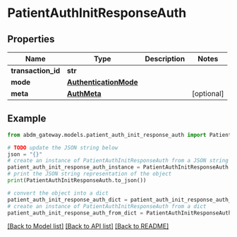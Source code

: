 # PatientAuthInitResponseAuth


## Properties

Name | Type | Description | Notes
------------ | ------------- | ------------- | -------------
**transaction_id** | **str** |  | 
**mode** | [**AuthenticationMode**](AuthenticationMode.md) |  | 
**meta** | [**AuthMeta**](AuthMeta.md) |  | [optional] 

## Example

```python
from abdm_gateway.models.patient_auth_init_response_auth import PatientAuthInitResponseAuth

# TODO update the JSON string below
json = "{}"
# create an instance of PatientAuthInitResponseAuth from a JSON string
patient_auth_init_response_auth_instance = PatientAuthInitResponseAuth.from_json(json)
# print the JSON string representation of the object
print(PatientAuthInitResponseAuth.to_json())

# convert the object into a dict
patient_auth_init_response_auth_dict = patient_auth_init_response_auth_instance.to_dict()
# create an instance of PatientAuthInitResponseAuth from a dict
patient_auth_init_response_auth_from_dict = PatientAuthInitResponseAuth.from_dict(patient_auth_init_response_auth_dict)
```
[[Back to Model list]](../README.md#documentation-for-models) [[Back to API list]](../README.md#documentation-for-api-endpoints) [[Back to README]](../README.md)


